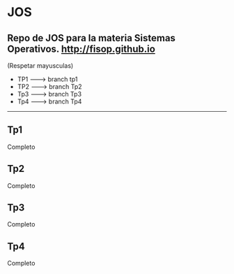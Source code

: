 # JOS
Repo de JOS para la materia Sistemas Operativos.
http://fisop.github.io
--------
(Respetar mayusculas)

- TP1 ---> branch tp1
- TP2 ---> branch Tp2 
- Tp3 ---> branch Tp3
- Tp4 ---> branch Tp4

--------
## Tp1

Completo

## Tp2

Completo

## Tp3

Completo

## Tp4

Completo
